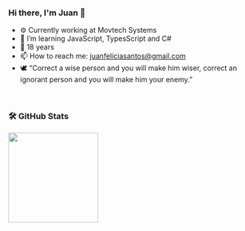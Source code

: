 ### Hi there, I'm Juan 👋

- ⚙️ Currently working at Movtech Systems
- 🧠 I’m learning JavaScript, TypesScript and C#
- 💬 18 years
- 📫 How to reach me: juanfeliciasantos@gmail.com
- 🕊️ “Correct a wise person and you will make him wiser, correct an ignorant person and you will make him your enemy.”
<br>

  ### 🛠️ GitHub Stats

<div>
  <a href="https://github.com/JuanFeliciano">
  <img height="180em" src="https://github-readme-stats-eight-theta.vercel.app/api?username=JuanFeliciano&show_icons=true&theme=tokyonight&include_all_commits=true&count_private=true"/>
  
<div>
  

